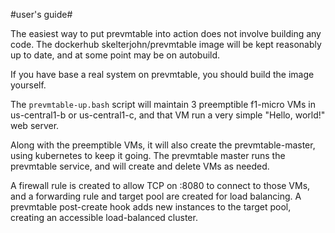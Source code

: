 #user's guide#

The easiest way to put prevmtable into action does not involve building any code. The dockerhub skelterjohn/prevmtable image will be kept reasonably up to date, and at some point may be on autobuild.

If you have base a real system on prevmtable, you should build the image yourself.

The `prevmtable-up.bash` script will maintain 3 preemptible f1-micro VMs in us-central1-b or us-central1-c, and that VM run a very simple "Hello, world!" web server.

Along with the preemptible VMs, it will also create the prevmtable-master, using kubernetes to keep it going. The prevmtable master runs the prevmtable service, and will create and delete VMs as needed.

A firewall rule is created to allow TCP on :8080 to connect to those VMs, and a forwarding rule and target pool are created for load balancing. A prevmtable post-create hook adds new instances to the target pool, creating an accessible load-balanced cluster.
